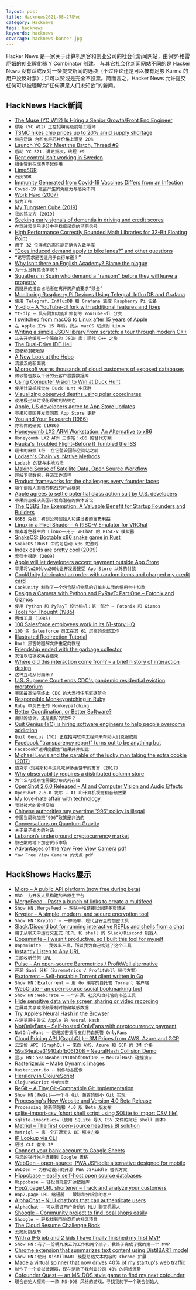 ```yaml
---
layout: post
title: Hacknews2021-08-27新闻
category: Hacknews
tags: hacknews
keywords: hacknews
coverage: hacknews-banner.jpg
---
```


Hacker News 是一家关于计算机黑客和创业公司的社会化新闻网站，由保罗·格雷厄姆的创业孵化器 Y Combinator 创建。
与其它社会化新闻网站不同的是 Hacker News 没有踩或反对一条提交新闻的选项（不过评论还是可以被有足够 Karma 的用户投反对票）；只可以赞或是完全不投票。简而言之，Hacker News 允许提交任何可以被理解为“任何满足人们求知欲”的新闻。

## HackNews Hack新闻


- [The Muse (YC W12) Is Hiring a Senior Growth/Front End Engineer](https://www.themuse.com/jobs/themuse/senior-frontend-engineer)
- `缪斯（YC W12）正在招聘高级前端工程师`
- [TSMC hikes chip prices up to 20% amid supply shortage](https://asia.nikkei.com/Business/Tech/Semiconductors/TSMC-hikes-chip-prices-up-to-20-amid-supply-shortage)
- `供应短缺 台积电将芯片价格上调至 20%`
- [Launch YC S21: Meet the Batch, Thread #9](item?id=28315042)
- `启动 YC S21：满足批次，线程 #9`
- [Rent control isn’t working in Sweden](https://www.bbc.com/news/business-58317555)
- `租金管制在瑞典不起作用`
- [LimeSDR](https://limemicro.com/products/boards/limesdr/)
- `石灰SDR`
- [Immunity Generated from Covid-19 Vaccines Differs from an Infection](https://directorsblog.nih.gov/2021/06/22/how-immunity-generated-from-covid-19-vaccines-differs-from-an-infection/)
- `Covid-19 疫苗产生的免疫力与感染不同`
- [Work Hard (2007)](https://terrytao.wordpress.com/career-advice/work-hard/)
- `努力工作`
- [My Tungsten Cube (2019)](https://thume.ca/2019/03/03/my-tungsten-cube/)
- `我的钨立方 (2019)`
- [Seeking early signals of dementia in driving and credit scores](https://www.nytimes.com/2021/08/23/health/dementia-behavior-alzheimers.html)
- `在驾驶和信用评分中寻找痴呆症的早期信号`
- [High Performance Correctly Rounded Math Libraries for 32-Bit Floating Point](https://blog.sigplan.org/2021/08/26/high-performance-correctly-rounded-math-libraries-for-32-bit-floating-point-representations/)
- `用于 32 位浮点的高性能正确舍入数学库`
- [“Does induced demand apply to bike lanes?” and other questions](https://www.strongtowns.org/journal/2021/8/24/does-induced-demand-apply-to-bike-lanes-and-other-questions)
- `“诱导需求是否适用于自行车道？”`
- [Why isn’t there an English Academy? Blame the plague](https://www.laphamsquarterly.org/roundtable/no-thanks-academy)
- `为什么没有英语学院？`
- [Squatters in Spain who demand a "ransom" before they will leave a property](https://www.bbc.com/news/stories-58310532)
- `西班牙的擅自占地者在离开房产前要求“赎金”`
- [Monitoring Raspberry Pi Devices Using Telegraf, InfluxDB and Grafana](https://blog.thecloudside.com/raspberry-pi-monitoring-using-telegraf-influxdb-and-grafana-defb63127fe3)
- `使用 Telegraf、InfluxDB 和 Grafana 监控 Raspberry Pi 设备`
- [Yt-dlp – A YouTube-dl fork with additional features and fixes](https://github.com/yt-dlp/yt-dlp)
- `Yt-dlp – 具有附加功能和修复的 YouTube-dl 分支`
- [I switched from macOS to Linux after 15 years of Apple](https://markosaric.com/linux/)
- `在 Apple 工作 15 年后，我从 macOS 切换到 Linux`
- [Writing a simple JSON library from scratch: a tour through modern C++](https://notes.eatonphil.com/writing-a-simple-json-library-in-modern-cpp.html)
- `从头开始编写一个简单的 JSON 库：现代 C++ 之旅`
- [The Dual-Drive IDE Hell](https://www.os2museum.com/wp/the-dual-drive-ide-hell/)
- `双驱动IDE地狱`
- [A New Look at the Hobo](https://lareviewofbooks.org/article/a-new-look-at-the-hobo/)
- `流浪汉的新面貌`
- [Microsoft warns thousands of cloud customers of exposed databases](https://www.reuters.com/technology/exclusive-microsoft-warns-thousands-cloud-customers-exposed-databases-emails-2021-08-26/)
- `微软警告数以千计的云客户暴露数据库`
- [Using Computer Vision to Win at Duck Hunt](https://blog.roboflow.com/computer-vision-win-games-duck-hunt/)
- `使用计算机视觉在 Duck Hunt 中获胜`
- [Visualizing observed deaths using polar coordinates](https://mcculley.github.io/VisualizingObservedDeaths/)
- `使用极坐标可视化观察到的死亡`
- [Apple, US developers agree to App Store updates](https://www.apple.com/newsroom/2021/08/apple-us-developers-agree-to-app-store-updates/)
- `苹果和美国开发商同意 App Store 更新`
- [You and Your Research (1986)](https://www.cs.virginia.edu/~robins/YouAndYourResearch.html)
- `你和你的研究 (1986)`
- [Honeycomb LX2 ARM Workstation: An Alternative to x86](https://www.solid-run.com/arm-servers-networking-platforms/honeycomb-workstation/#overview)
- `Honeycomb LX2 ARM 工作站：x86 的替代方案`
- [Nauka's Troubled Flight–Before It Tumbled the ISS](https://spectrum.ieee.org/naukas-troubled-flight-t)
- `瑙卡的麻烦飞行——在它坠毁国际空间站之前`
- [Lodash's Chain vs. Native Methods](https://www.maartenhus.nl/blog/lodash-chain-vs-native-methods)
- `Lodash 的链与本地方法`
- [Making Sense of Satellite Data, Open Source Workflow](https://nightingaledvs.com/making-sense-of-satellite-data-an-open-source-workflow-accessing-data/)
- `理解卫星数据，开源工作流程`
- [Product frameworks for the challenges every founder faces](https://review.firstround.com/8-product-hurdles-every-founder-must-clear-this-pm-turned-founder-shares-his-playbooks)
- `每个创始人面临的挑战的产品框架`
- [Apple agrees to settle potential class action suit by U.S. developers](https://www.axios.com/apple-settles-developer-class-action-c13bb308-daf3-4231-a399-ffd48b6b2c52.html)
- `苹果同意解决美国开发商潜在的集体诉讼`
- [The QSBS Tax Exemption: A Valuable Benefit for Startup Founders and Builders](https://www.brownadvisory.com/us/theadvisory/qsbs-tax-exemption-valuable-benefit-startup-founders-and-builders)
- `QSBS 免税：初创公司创始人和建设者的宝贵利益`
- [Linux in a Pixel Shader – A RISC-V Emulator for VRChat](https://blog.pimaker.at/texts/rvc1/)
- `像素着色器中的 Linux——用于 VRChat 的 RISC-V 模拟器`
- [SnakeOS: Bootable x86 snake game in Rust](https://github.com/trusch/snakeos)
- `SnakeOS：Rust 中的可启动 x86 蛇游戏`
- [Index cards are pretty cool (2009)](https://www.theguardian.com/lifeandstyle/2009/may/09/health-and-wellbeing)
- `索引卡很酷 (2009)`
- [Apple will let developers accept payment outside App Store](https://www.washingtonpost.com/technology/2021/08/26/apple-app-store-payment-settlement/)
- `苹果将\u200b\u200b让开发者接受 App Store 以外的付款`
- [CookUnity fabricated an order with random items and charged my credit card](https://sillycross.github.io/assets/cookunity-rants.html)
- `CookUnity 制作了一个包含随机物品的订单并从我的信用卡中扣款`
- [Design a Camera with Python and PyRayT: Part One – Fotonix and Gizmos](https://www.fotonixx.com/posts/design-a-camera-with-python-and-pyrayt/)
- `使用 Python 和 PyRayT 设计相机：第一部分 – Fotonix 和 Gizmos`
- [Tools for Thought (1985)](https://www.rheingold.com/texts/tft/)
- `思维工具 (1985)`
- [100 Salesforce employees work in its 61-story HQ](https://www.sfexaminer.com/news/how-sf-tech-giants-are-navigating-a-successful-return-to-the-office/)
- `100 名 Salesforce 员工在其 61 层高的总部工作`
- [Illustrated Redirection Tutorial](https://wiki.bash-hackers.org/howto/redirection_tutorial)
- `Bash 黑客的图解文件重定向教程`
- [Friendship ended with the garbage collector](https://yorickpeterse.com/articles/friendship-ended-with-the-garbage-collector/)
- `友谊以垃圾收集器结束`
- [Where did this interaction come from? – a brief history of interaction design](https://uxdesign.cc/where-did-this-interaction-come-from-a-brief-history-of-interaction-design-ebcc8c278ae7)
- `这种互动从何而来？ `
- [U.S. Supreme Court ends CDC's pandemic residential eviction moratorium](https://www.reuters.com/world/us/us-supreme-court-ends-federal-residential-eviction-moratorium-2021-08-27/)
- `美国最高法院终止 CDC 的大流行住宅驱逐禁令`
- [Responsible Monkeypatching in Ruby](https://blog.appsignal.com/2021/08/24/responsible-monkeypatching-in-ruby.html)
- `Ruby 中负责任的 Monkeypatching`
- [Better Coordination, or Better Software?](https://jessitron.com/2021/08/02/better-coordination-or-better-software/)
- `更好的协调，还是更好的软件？`
- [Quit Genius (YC) is hiring software engineers to help people overcome addiction](https://jobs.lever.co/quitgenius/c0ecc630-9899-4249-99a2-8a2e23a336c6)
- `Quit Genius (YC) 正在招聘软件工程师来帮助人们克服成瘾`
- [Facebook “transparency report” turns out to be anything but](https://www.cjr.org/the_media_today/facebook-transparency-report-turns-out-to-be-anything-but.php)
- `Facebook“透明度报告”结果并非如此`
- [Michael Lewis and the parable of the lucky man taking the extra cookie (2017)](http://kottke.org/17/06/michael-lewis-and-the-parable-of-the-lucky-man-taking-the-extra-cookie)
- `迈克尔·刘易斯和幸运儿吃掉多余饼干的寓言 (2017)`
- [Why observability requires a distributed column store](https://www.honeycomb.io/blog/why-observability-requires-distributed-column-store/)
- `为什么可观察性需要分布式列存储`
- [OpenShot 2.6.0 Released – AI and Computer Vision and Audio Effects](https://www.openshot.org/blog/2021/08/25/new_openshot_release_260/)
- `OpenShot 2.6.0 发布 – AI 和计算机视觉和音频效果`
- [My love-hate affair with technology](https://nolanlawson.com/2021/08/26/my-love-hate-affair-with-technology/)
- `我对技术的爱恨交加`
- [Chinese authorities say overtime '996' policy is illegal](https://www.reuters.com/world/china/chinese-authorities-say-overtime-996-policy-is-illegal-2021-08-27/)
- `中国当局称加班“996”政策是非法的`
- [Conversations on Quantum Gravity](https://www.math.columbia.edu/~woit/wordpress/?p=12458)
- `关于量子引力的对话`
- [Lebanon’s underground cryptocurrency market](https://restofworld.org/2021/the-cryptocurrency-dons-of-beirut/)
- `黎巴嫩的地下加密货币市场`
- [Advantages of the Yaw Free View Camera pdf](https://www.pacificrimcamera.com/rl/01283/01283.pdf)
- `Yaw Free View Camera 的优点 pdf`


## HackShows Hacks展示

- [ Micro – A public API platform (now free during beta)](https://m3o.com)
- `M3O –为开发人员构建的云原生平台`
- [ MergeFeed – Paste a bunch of links to create a multifeed](https://mergefeed.net/)
- `Show HN：MergeFeed – 粘贴一堆链接以创建多页馈送`
- [ Kryptor – A simple, modern, and secure encryption tool](https://www.kryptor.co.uk/)
- `Show HN：Kryptor – 一种简单、现代且安全的加密工具`
- [ Slack/Discord bot for running interactive REPLs and shells from a chat](https://github.com/binwiederhier/replbot)
- `用于从聊天中运行交互式 REPL 和 shell 的 Slack/Discord 机器人`
- [ Dopaminite – I wasn't productive, so I built this tool for myself](https://www.reddit.com/r/productivity/comments/p1vpap/i_wasnt_productive_so_i_built_this_tool_for_myself/)
- `Dopaminite – 我效率不高，所以我为自己构建了这个工具`
- [ Instantly Listen to Any URL](https://www.per.quest/)
- `立即收听任何 URL`
- [ Pulse – An open-source Baremetrics / ProfitWell alternative](https://github.com/mike-paper/pulse)
- `开源 SaaS 分析（Baremetrics / ProfitWell 替代方案）`
- [ Exatorrent – Self-hostable Torrent client written in Go](https://github.com/varbhat/exatorrent)
- `Show HN：Exatorrent – 用 Go 编写的自托管 Torrent 客户端`
- [ WebCrate – an open-source social bookmarking tool](https://webcrate.app)
- `Show HN：WebCrate – 一个开源、社交和自托管的书签工具`
- [ Hide sensitive data while screen sharing or video recording](https://blurdata.net/)
- `在屏幕共享或视频录制时隐藏敏感数据`
- [ Try Apple’s Neural Hash in the Browser](https://huggingface.co/spaces/akhaliq/AppleNeuralHash2ONNX)
- `在浏览器中尝试 Apple 的 Neural Hash`
- [ NotOnlyFans – Self-hosted OnlyFans with cryptocurrency payment](https://github.com/easychen/not-only-fans)
- `NotOnlyFans – 使用加密货币支付的自托管 OnlyFans`
- [ Cloud Pricing API (GraphQL) – 3M Prices from AWS, Azure and GCP](https://github.com/infracost/cloud-pricing-api)
- `云定价 API (GraphQL) – 来自 AWS、Azure 和 GCP 的 3M 价格`
- [ 59a34eabe31910abfb06f308 – NeuralHash Collision Demo](https://thishashcollisionisnotporn.com)
- `显示 HN：59a34eabe31910abfb06f308 – NeuralHash 碰撞演示`
- [ Rasterizer.io – Make Dynamic Images](https://rasterizer.io)
- `Rasterizer.io - 制作动态图像`
- [ Heraldry in ClojureScript](https://heraldry.digital)
- `ClojureScript 中的纹章`
- [ ReGit – A Tiny Git-Compatible Git Implementation](https://github.com/WithGJR/regit-go)
- `Show HN：ReGit——一个与 Git 兼容的微小 Git 实现`
- [ Processing's New Website and Version 4.0 Beta Release](https://processing.org/)
- `Processing 的新网站和 4.0 版 Beta 版发布`
- [ sqlite-import-csv (short shell script using SQLite to import CSV file)](https://github.com/SixArm/sqlite-import-csv)
- `sqlite-import-csv（使用 SQLite 导入 CSV 文件的简短 shell 脚本）`
- [ Metriql – The first open-source headless BI solution](https://metriql.com/blog/introducing-metriql-open-source-metrics-store)
- `Metriql – 第一个开源无头 BI 解决方案`
- [ IP Lookup via CLI](https://ipkettle.com/)
- `通过 CLI 查找 IP`
- [ Connect your bank account to Google Sheets](https://nordigen.com/en/blog/connect-your-bank-account-google-sheets/)
- `将您的银行帐户连接到 Google 表格`
- [ WebDen – open-source, PWA JSFiddle alternative designed for mobile](https://webden.dev/landing)
- `WebDen – 为移动设计的开源 PWA JSFiddle 替代方案`
- [ Hippobase – easily self-host open source databases](https://hippobase.io)
- `Hippobase – 轻松自托管开源数据库`
- [ Hop2.page URL shortener – Track and analyze your customers](https://hop2.page)
- `Hop2.page URL 缩短器 – 跟踪和分析您的客户`
- [ AlphaChat – NLU chatbots that can authenticate users](https://www.alphachat.ai/faq)
- `AlphaChat – 可以验证用户身份的 NLU 聊天机器人`
- [ Shoogle – Community project to find local shops easily](https://shoogle.net/)
- `Shoogle – 轻松找到当地商店的社区项目`
- [ The Cloud Resume Challenge Book](item?id=28316266)
- `云简历挑战书`
- [ With a 9-5 job and 2 kids I have finally finished my first MVP](item?id=28320346)
- `Show HN：有了一份朝九晚五的工作和两个孩子，我终于完成了我的第一个 MVP`
- [ Chrome extension that summarizes text content using DistilBART model](https://chrome.google.com/webstore/detail/tldr-chrome/khkpnmmnkenbelkljphmpbjgbmobgonn)
- `Show HN：使用 DistilBART 模型总结文本内容的 Chrome 扩展`
- [ Made a virtual spinner that now drives 40% of my startup's web traffic](http://fidgetpage.com)
- `制作了一个虚拟微调器，现在驱动了我创业公司 40% 的网络流量`
- [ Cofounder Quest — an MS-DOS style game to find my next cofounder](https://cofounder.quest)
- `联合创始人探索——一款 MS-DOS 风格的游戏，寻找我的下一个联合创始人`

